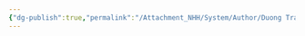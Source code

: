 ```yaml
---
{"dg-publish":true,"permalink":"/Attachment_NHH/System/Author/Duong Tran/","dgPassFrontmatter":true,"noteIcon":"2","created":"2023-12-27T13:26:42.130+07:00","updated":"2023-12-27T13:26:43.000+07:00"}
---
```


